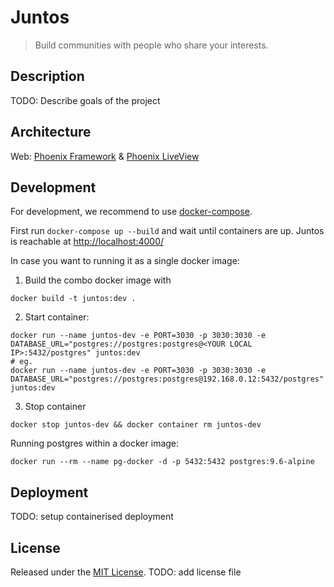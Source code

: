 # Juntos

> Build communities with people who share your interests.


## Description

TODO: Describe goals of the project


## Architecture

Web: [Phoenix Framework]() & [Phoenix LiveView]()



## Development

For development, we recommend to use [docker-compose](https://docs.docker.com/compose/).

First run `docker-compose up --build` and wait until containers are up.
Juntos is reachable at [http://localhost:4000/](http://localhost:4000/)

In case you want to running it as a single docker image:

1) Build the combo docker image with

```shell
docker build -t juntos:dev .
```

2) Start container:

```shell
docker run --name juntos-dev -e PORT=3030 -p 3030:3030 -e DATABASE_URL="postgres://postgres:postgres@<YOUR LOCAL IP>:5432/postgres" juntos:dev
# eg.
docker run --name juntos-dev -e PORT=3030 -p 3030:3030 -e DATABASE_URL="postgres://postgres:postgres@192.168.0.12:5432/postgres" juntos:dev
```

3) Stop container

```shell
docker stop juntos-dev && docker container rm juntos-dev
```

Running postgres within a docker image:

```shell
docker run --rm --name pg-docker -d -p 5432:5432 postgres:9.6-alpine
```

## Deployment

TODO: setup containerised deployment


## License
Released under the [MIT License](./LICENSE).
TODO: add license file


[Phoenix Framework]: https://www.phoenixframework.org
[Phoenix LiveView]: https://github.com/phoenixframework/phoenix_live_view

